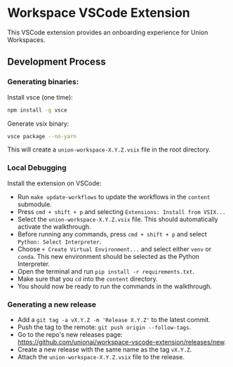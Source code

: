 # Workspace VSCode Extension

This VSCode extension provides an onboarding experience for
Union Workspaces.

## Development Process

### Generating binaries:

Install vsce (one time):

```bash
npm install -g vsce
```

Generate vsix binary:

```bash
vsce package --no-yarn
```

This will create a `union-workspace-X.Y.Z.vsix` file in the root directory.


### Local Debugging

Install the extension on VSCode:

- Run `make update-workflows` to update the workflows in the `content` submodule.
- Press `cmd + shift + p` and selecting `Extensions: Install from VSIX...`
- Select the `union-workspace-X.Y.Z.vsix` file. This should automatically activate the walkthrough.
- Before running any commands, press `cmd + shift + p` and select `Python: Select Interpreter`.
- Choose `+ Create Virtual Environment...` and select either `venv` or `conda`. This new environment should be selected as the Python Interpreter.
- Open the terminal and run `pip install -r requirements.txt`.
- Make sure that you `cd` into the `content` directory.
- You should now be ready to run the commands in the walkthrough.


### Generating a new release

- Add a `git tag -a vX.Y.Z -m 'Release X.Y.Z'` to the latest commit.
- Push the tag to the remote: `git push origin --follow-tags`.
- Go to the repo's new releases page: https://github.com/unionai/workspace-vscode-extension/releases/new.
- Create a new release with the same name as the tag `vX.Y.Z`.
- Attach the `union-workspace-X.Y.Z.vsix` file to the release.
